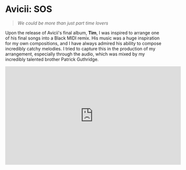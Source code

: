 # Avicii: SOS

> *We could be more than just part time lovers*

Upon the release of Avicii's final album, **Tim**, I was inspired to arrange one of his final songs into a Black MIDI remix. His music was a huge inspiration for my own compositions, and I have always admired his ability to compose incredibly catchy melodies. I tried to capture this in the production of my arrangement, especially through the audio, which was mixed by my incredibly talented brother Patrick Guthridge.

<iframe width="560" height="315" src="https://www.youtube.com/embed/LSqZQ7ebuKM?si=90LvemYw00VlKfCw" title="YouTube video player" frameborder="0" allow="accelerometer; autoplay; clipboard-write; encrypted-media; gyroscope; picture-in-picture; web-share" referrerpolicy="strict-origin-when-cross-origin" allowfullscreen></iframe>

